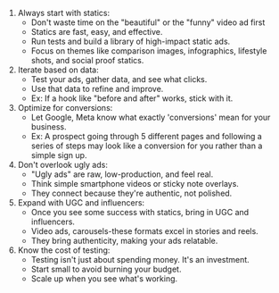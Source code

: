 1. Always start with statics:
	- Don't waste time on the "beautiful" or the "funny" video ad first
	- Statics are fast, easy, and effective.
	- Run tests and build a library of high-impact static ads.
	- Focus on themes like comparison images, infographics, lifestyle shots, and social proof statics.
2. Iterate based on data:
	- Test your ads, gather data, and see what clicks.
	- Use that data to refine and improve.
	- Ex: If a hook like "before and after" works, stick with it.
3. Optimize for conversions:
	- Let Google, Meta know what exactly 'conversions' mean for your business.
	- Ex: A prospect going through 5 different pages and following a series of steps may look like a conversion for you rather than a simple sign up.
4. Don't overlook ugly ads:
	-  "Ugly ads" are raw, low-production, and feel real.
	- Think simple smartphone videos or sticky note overlays.
	- They connect because they're authentic, not polished.
5. Expand with UGC and influencers:
	- Once you see some success with statics, bring in UGC and influencers.
	- Video ads, carousels-these formats excel in stories and reels.
	- They bring authenticity, making your ads relatable.
6. Know the cost of testing:
	- Testing isn't just about spending money. It's an investment.
	- Start small to avoid burning your budget.
	- Scale up when you see what's working.
